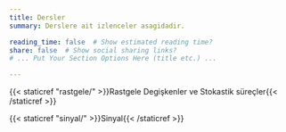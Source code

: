 ```yaml
---
title: Dersler
summary: Derslere ait izlenceler asagidadir.

reading_time: false  # Show estimated reading time?
share: false  # Show social sharing links?
# ... Put Your Section Options Here (title etc.) ...

---
```


{{< staticref "rastgele/" >}}Rastgele Degişkenler ve Stokastik süreçler{{< /staticref >}}  

{{< staticref "sinyal/" >}}Sinyal{{< /staticref >}}
